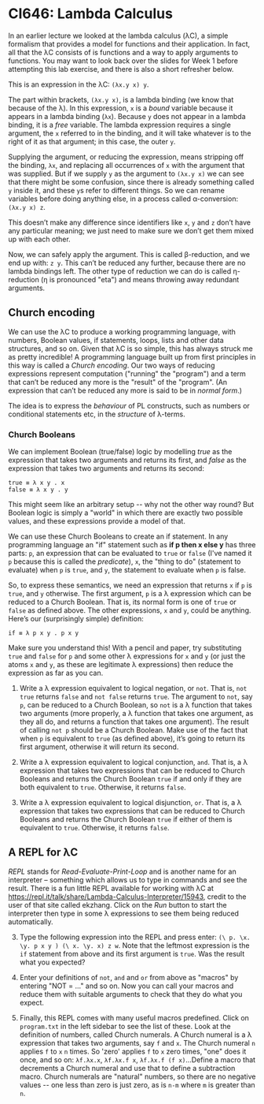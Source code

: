 # CI646: Lambda Calculus

In an earlier lecture we looked at the lambda calculus (λC), a simple formalism
that provides a model for functions and their application. In fact, all that the λC
consists of is functions and a way to apply arguments to functions. You may
want to look back over the slides for Week 1 before attempting this lab exercise,
and there is also a short refresher below.

This is an expression in the λC: `(λx.y x) y`. 

The part within brackets, `(λx.y x)`,
is a lambda binding (we know that because of the λ). In this expression, `x` is a *bound* variable because 
it appears in a lambda binding (`λx`). Because `y` does not appear in a lambda binding,
it is a *free* variable. The lambda expression requires a single argument, the `x`
referred to in the binding, and it will take whatever is to the right of it as that
argument; in this case, the outer `y`.

Supplying the argument, or reducing the expression, means stripping off the
binding, `λx`, and replacing all occurrences of `x` with the argument that was
supplied. But if we supply `y` as the argument to `(λx.y x)` we can see that there
might be some confusion, since there is already something called `y` inside it,
and these `y`s refer to different things. So we can rename variables before doing
anything else, in a process called α-conversion: `(λx.y x) z`.

This doesn’t make any difference since identifiers like `x`, `y` and `z` don’t have
any particular meaning; we just need to make sure we don’t get them mixed up
with each other.

Now, we can safely apply the argument. This is called β-reduction, and we
end up with: `z y`. This can’t be reduced any further, because there are no lambda bindings left.
The other type of reduction we can do is called η-reduction (η is pronounced
"eta") and means throwing away redundant arguments.

## Church encoding

We can use the λC to produce a working programming language, with numbers,
Boolean values, if statements, loops, lists and other data structures, and so on.
Given that λC is so simple, this has always struck me as pretty incredible!
A programming language built up from first principles in this way is called a
*Church encoding*. Our two ways of reducing expressions represent computation
("running" the "program") and a term that can’t be reduced any more is the
"result" of the "program". (An expression that can’t be reduced any more is said
to be in *normal form*.) 

The idea is to express the *behaviour* of PL constructs,
such as numbers or conditional statements etc, in the *structure* of λ-terms.

### Church Booleans

We can implement Boolean (true/false) logic by modelling *true* as the expression 
that takes two arguments and returns its first, and *false* as the expression
that takes two arguments and returns its second:

```
true ≡ λ x y . x
false ≡ λ x y . y
```

This might seem like an arbitrary setup -- why not the other way round? But Boolean logic is simply
a "world" in which there are exactly two possible values, and these expressions provide a
model of that.

We can use these Church Booleans to create an if statement. In any programming language
an "if" statement such as **if p then x else y** has three parts: `p`, an expression that can be 
evaluated to `true` or `false` (I've named it `p` because this is called the *predicate*), `x`, 
the "thing to do" (statement to evaluate) when `p` is `true`, and `y`, the statement to evaluate 
when `p` is false. 

So, to express these semantics, we need an expression that returns `x` if `p` is `true`, and `y` otherwise. 
The first argument, `p` is a λ expression which can be reduced to a Church Boolean. That is, its normal
form is one of `true` or `false` as defined above. The other expressions, `x`
and `y`, could be anything. Here’s our (surprisingly simple) definition:

```
if ≡ λ p x y . p x y
```

Make sure you understand this! With a pencil and paper, try substituting `true` and `false`
for `p` and some other λ expressions for `x` and `y` (or just the atoms `x` and `y`, as these are 
legitimate λ expressions) then reduce the expression as far as you can.

1. Write a λ expression equivalent to logical negation, or `not`. That
is, `not true` returns `false` and `not false` returns `true`. The argument
to `not`, say `p`, can be reduced to a Church Boolean, so `not` is a λ function that takes two
arguments (more properly, a λ function that takes one argument, as they all do, and returns a function
that takes one argument). The result of calling `not p` should be a Church Boolean. Make use of the fact that 
when `p` is equivalent to `true` (as defined above), it’s going to return its first argument,
otherwise it will return its second.


2. Write a λ expression equivalent to logical conjunction, `and`. That
is, a λ expression that takes two expressions that can be reduced to Church Booleans and 
returns the Church Boolean `true` if and only if they are both equivalent to `true`. Otherwise, it 
returns `false`.

3. Write a λ expression equivalent to logical disjunction, `or`. That
is, a λ expression that takes two expressions that can be reduced to Church Booleans and returns the
Church Boolean `true` if either of them is equivalent to `true`. Otherwise, it returns `false`.


## A REPL for λC

*REPL* stands for *Read-Evaluate-Print-Loop* and is another name for an interpreter – something which allows 
us to type in commands and see the result. There is a fun little REPL available for working with λC at
https://repl.it/talk/share/Lambda-Calculus-Interpreter/15943, credit to the user of that site called ekzhang. 
Click on the *Run* button to start the interpreter then type in some λ
expressions to see them being reduced automatically. 

3. Type the following expression into the REPL and press enter: `(\ p. \x. \y. p x y ) (\ x. \y. x) z w`.
Note that the leftmost expression is the `if` statement from above and
its first argument is `true`. Was the result what you expected?

4. Enter your definitions of `not`, `and` and `or` from above as "macros" by entering
"NOT = ..." and so on. Now you can call your macros and reduce them
with suitable arguments to check that they do what you expect.

5. Finally, this REPL comes with many useful macros predefined.
Click on `program.txt` in the left sidebar to see the list of these. Look at the definition of
numbers, called Church numerals. A Church numeral is a λ expression that takes two arguments, say
`f` and `x`. The Church numeral `n` applies `f` to `x` `n` times. So 'zero' applies `f` to `x`
zero times, "one" does it once, and so on: `λf.λx.x`, `λf.λx.f x`, `λf.λx.f (f x)`...Define 
a macro that decrements a Church numeral and use that to define a subtraction macro. Church numerals
are "natural" numbers, so there are no negative values -- one less than zero is just zero, as is `n-m`
where `m` is greater than `n`.

